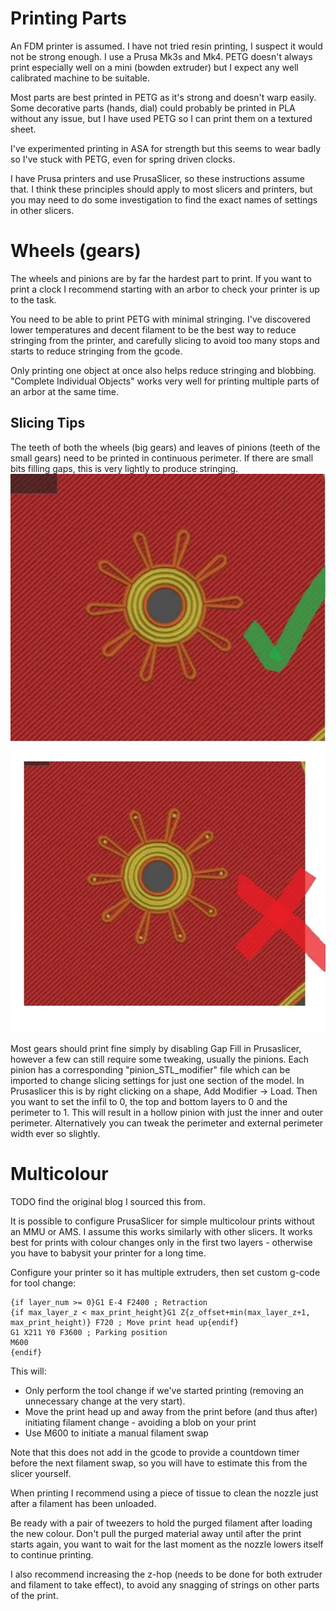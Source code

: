 # Printing Parts
An FDM printer is assumed. I have not tried resin printing, I suspect it would not be strong enough. I use a Prusa Mk3s and Mk4. PETG doesn't always print especially well on a mini (bowden extruder) but I expect any well calibrated machine to be suitable.

Most parts are best printed in PETG as it's strong and doesn't warp easily. Some decorative parts (hands, dial) could probably be printed in PLA without any issue, but I have used PETG so I can print them on a textured sheet.

I've experimented printing in ASA for strength but this seems to wear badly so I've stuck with PETG, even for spring driven clocks.

I have Prusa printers and use PrusaSlicer, so these instructions assume that. I think these principles should apply to most slicers and printers, but you may need to do some investigation to find the exact names of settings in other slicers.

# Wheels (gears)
The wheels and pinions are by far the hardest part to print. If you want to print a clock I recommend starting with an arbor to check your printer is up to the task.

You need to be able to print PETG with minimal stringing. I've discovered lower temperatures and decent filament to be the best way to reduce stringing from the printer, and carefully slicing to avoid too many stops and starts to reduce stringing from the gcode.

Only printing one object at once also helps reduce stringing and blobbing. "Complete Individual Objects" works very well for printing multiple parts of an arbor at the same time.

## Slicing Tips
The teeth of both the wheels (big gears) and leaves of pinions (teeth of the small gears) need to be printed in continuous perimeter. If there are small bits filling gaps, this is very lightly to produce stringing. 
![Clock 07 Photo](../images/slicing-to-avoid-small-bits-in-the-teeth.webp "Slicing Pinions")

Most gears should print fine simply by disabling Gap Fill in Prusaslicer, however a few can still require some tweaking, usually the pinions. Each pinion has a corresponding "pinion_STL_modifier" file which can be imported to change slicing settings for just one section of the model. In Prusaslicer this is by right clicking on a shape, Add Modifier -> Load. Then you want to set the infil to 0, the top and bottom layers to 0 and the perimeter to 1. This will result in a hollow pinion with just the inner and outer perimeter. Alternatively you can tweak the perimeter and external perimeter width ever so slightly.

# Multicolour

TODO find the original blog I sourced this from.

It is possible to configure PrusaSlicer for simple multicolour prints without an MMU or AMS. I assume this works similarly with other slicers. It works best for prints with colour changes only in the first two layers - otherwise you have to babysit your printer for a long time.

Configure your printer so it has multiple extruders, then set custom g-code for tool change:
```
{if layer_num >= 0}G1 E-4 F2400 ; Retraction
{if max_layer_z < max_print_height}G1 Z{z_offset+min(max_layer_z+1, max_print_height)} F720 ; Move print head up{endif}
G1 X211 Y0 F3600 ; Parking position
M600
{endif}
```
This will:
 - Only perform the tool change if we've started printing (removing an unnecessary change at the very start).
 - Move the print head up and away from the print before (and thus after) initiating filament change - avoiding a blob on your print
 - Use M600 to initiate a manual filament swap

Note that this does not add in the gcode to provide a countdown timer before the next filament swap, so you will have to estimate this from the slicer yourself.

When printing I recommend using a piece of tissue to clean the nozzle just after a filament has been unloaded. 

Be ready with a pair of tweezers to hold the purged filament after loading the new colour. Don't pull the purged material away until after the print starts again, you want to wait for the last moment as the nozzle lowers itself to continue printing.

I also recommend increasing the z-hop (needs to be done for both extruder and filament to take effect), to avoid any snagging of strings on other parts of the print.